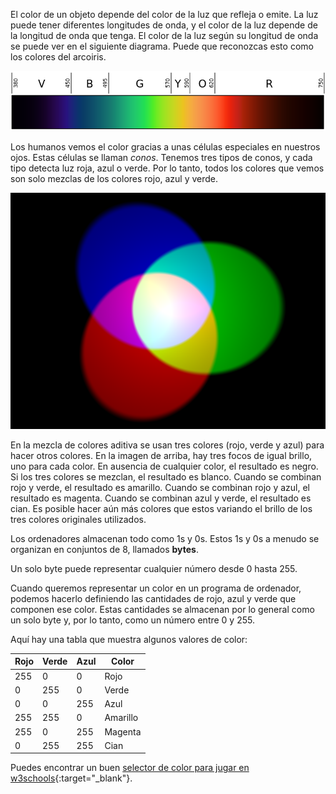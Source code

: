 El color de un objeto depende del color de la luz que refleja o emite. La luz puede tener diferentes longitudes de onda, y el color de la luz depende de la longitud de onda que tenga. El color de la luz según su longitud de onda se puede ver en el siguiente diagrama. Puede que reconozcas esto como los colores del arcoiris.

![Espectro visible](images/linear-visible-spectrum.png)

Los humanos vemos el color gracias a unas células especiales en nuestros ojos. Estas células se llaman *conos*. Tenemos tres tipos de conos, y cada tipo detecta luz roja, azul o verde. Por lo tanto, todos los colores que vemos son solo mezclas de los colores rojo, azul y verde.

![Mezcla de color aditiva](images/additive-colour-mixing.png)

En la mezcla de colores aditiva se usan tres colores (rojo, verde y azul) para hacer otros colores. En la imagen de arriba, hay tres focos de igual brillo, uno para cada color. En ausencia de cualquier color, el resultado es negro. Si los tres colores se mezclan, el resultado es blanco. Cuando se combinan rojo y verde, el resultado es amarillo. Cuando se combinan rojo y azul, el resultado es magenta. Cuando se combinan azul y verde, el resultado es cian. Es posible hacer aún más colores que estos variando el brillo de los tres colores originales utilizados.

Los ordenadores almacenan todo como 1s y 0s. Estos 1s y 0s a menudo se organizan en conjuntos de 8, llamados **bytes**.

Un solo byte puede representar cualquier número desde 0 hasta 255.

Cuando queremos representar un color en un programa de ordenador, podemos hacerlo definiendo las cantidades de rojo, azul y verde que componen ese color. Estas cantidades se almacenan por lo general como un solo byte y, por lo tanto, como un número entre 0 y 255.

Aquí hay una tabla que muestra algunos valores de color:

| Rojo | Verde | Azul | Color    |
| ---- | ----- | ---- | -------- |
| 255  | 0     | 0    | Rojo     |
| 0    | 255   | 0    | Verde    |
| 0    | 0     | 255  | Azul     |
| 255  | 255   | 0    | Amarillo |
| 255  | 0     | 255  | Magenta  |
| 0    | 255   | 255  | Cian     |

Puedes encontrar un buen [selector de color para jugar en w3schools](https://www.w3schools.com/colors/colors_rgb.asp){:target="_blank"}.